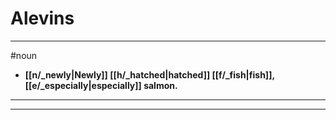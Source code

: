# Alevins
---
#noun
- **[[n/_newly|Newly]] [[h/_hatched|hatched]] [[f/_fish|fish]], [[e/_especially|especially]] salmon.**
---
---
